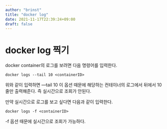 ```yaml
---
author: "brinst"
title: "docker log"
date: 2021-11-17T22:39:24+09:00
draft: false
---
```


# docker log 찍기
docker container의 로그를 보려면 다음 명령어를 입력한다.
```shell
docker logs --tail 10 <containerID>
```
위와 같이 입력하면 —tail 10 이 옵션 때문에 해당하는 컨테이너의 로그에서 뒤에서 10줄만 출력해준다.
즉 실시간으로 조회가 안된다.

만약 실시간으로 로그를 보고 싶다면 다음과 같이 입력한다.
```shell
docker logs -f <containerID>
```
-f 옵션 때문에 실시간으로 조회가 가능하다.